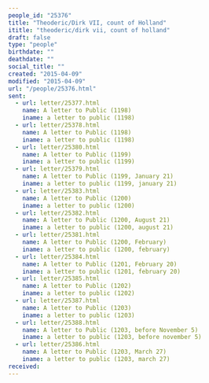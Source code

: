 ```yaml
---
people_id: "25376"
title: "Theoderic/Dirk VII, count of Holland"
ititle: "theoderic/dirk vii, count of holland"
draft: false
type: "people"
birthdate: ""
deathdate: ""
social_title: ""
created: "2015-04-09"
modified: "2015-04-09"
url: "/people/25376.html"
sent:
  - url: letter/25377.html
    name: A letter to Public (1198)
    iname: a letter to public (1198)
  - url: letter/25378.html
    name: A letter to Public (1198)
    iname: a letter to public (1198)
  - url: letter/25380.html
    name: A letter to Public (1199)
    iname: a letter to public (1199)
  - url: letter/25379.html
    name: A letter to Public (1199, January 21)
    iname: a letter to public (1199, january 21)
  - url: letter/25383.html
    name: A letter to Public (1200)
    iname: a letter to public (1200)
  - url: letter/25382.html
    name: A letter to Public (1200, August 21)
    iname: a letter to public (1200, august 21)
  - url: letter/25381.html
    name: A letter to Public (1200, February)
    iname: a letter to public (1200, february)
  - url: letter/25384.html
    name: A letter to Public (1201, February 20)
    iname: a letter to public (1201, february 20)
  - url: letter/25385.html
    name: A letter to Public (1202)
    iname: a letter to public (1202)
  - url: letter/25387.html
    name: A letter to Public (1203)
    iname: a letter to public (1203)
  - url: letter/25388.html
    name: A letter to Public (1203, before November 5)
    iname: a letter to public (1203, before november 5)
  - url: letter/25386.html
    name: A letter to Public (1203, March 27)
    iname: a letter to public (1203, march 27)
received:
---
```

